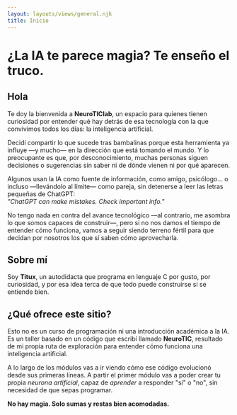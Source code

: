```yaml
---
layout: layouts/views/general.njk
title: Inicio
---
```


# ¿La IA te parece magia? Te enseño el truco.

## Hola

Te doy la bienvenida a **NeuroTIClab**, un espacio para quienes tienen curiosidad por entender qué hay detrás de esa tecnología con la que convivimos todos los días: la inteligencia artificial.

Decidí compartir lo que sucede tras bambalinas porque esta herramienta ya influye —y mucho— en la dirección que está tomando el mundo. Y lo preocupante es que, por desconocimiento, muchas personas siguen decisiones o sugerencias sin saber ni de dónde vienen ni por qué aparecen.

Algunos usan la IA como fuente de información, como amigo, psicólogo... o incluso —llevándolo al límite— como pareja, sin detenerse a leer las letras pequeñas de ChatGPT:  
*"ChatGPT can make mistakes. Check important info."*

No tengo nada en contra del avance tecnológico —al contrario, me asombra lo que somos capaces de construir—, pero si no nos damos el tiempo de entender cómo funciona, vamos a seguir siendo terreno fértil para que decidan por nosotros los que sí saben cómo aprovecharla.

## Sobre mí

Soy **Titux**, un autodidacta que programa en lenguaje C por gusto, por curiosidad, y por esa idea terca de que todo puede construirse si se entiende bien.

## ¿Qué ofrece este sitio?

Esto no es un curso de programación ni una introducción académica a la IA. Es un taller basado en un código que escribí llamado **NeuroTIC**, resultado de mi propia ruta de exploración para entender cómo funciona una inteligencia artificial.

A lo largo de los módulos vas a ir viendo cómo ese código evolucionó desde sus primeras líneas. A partir el primer módulo vas a poder crear tu propia *neurona artificial*, capaz de *aprender* a responder "sí" o "no", sin necesidad de que sepas programar.

**No hay magia. Solo sumas y restas bien acomodadas.**